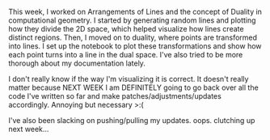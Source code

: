 This week, I worked on Arrangements of Lines and the concept of Duality in computational geometry. I started by generating random lines and plotting how they divide the 2D space, which helped visualize how lines create distinct regions. Then, I moved on to duality, where points are transformed into lines. I set up the notebook to plot these transformations and show how each point turns into a line in the dual space. I've also tried to be more thorough about my documentation lately.

I don't really know if the way I'm visualizing it is correct. It doesn't really matter because NEXT WEEK I am DEFINITELY going to go back over all the code I've written so far and make patches/adjustments/updates accordingly. Annoying but necessary >:(

I've also been slacking on pushing/pulling my updates. oops. clutching up next week...